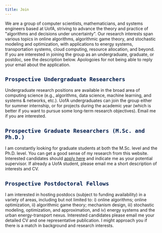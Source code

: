 ```yaml
---
title: Join
---
```



We are a group of computer scientists, mathematicians, and systems engineers based at UofA, striving to advance the theory and practice of "algorithms and decisions under uncertainty".  Our research interests span various topics in online algorithms, algorithmic game theory, and  stochastic modeling and optimization, with applications to energy systems, transportation systems, cloud computing, resource allocation, and beyond.  If you are interested in joining the group as an undergraduate, graduate, or postdoc, see the description below. Apologoies for not being able to reply your email about the application.


## <span style="color:#00204e"> `Prospective Undergraduate Researchers` </span> 

Undergraduate research positions are available in the broad area of computing science (e.g., algorithms, data science, machine learning, and systems & networks, etc.). UofA undergraduates can join the group either for summer internship, or for projects during the academic year (which is better if you want to pursue some long-term research objectives). Email me if you are interested.


## <span style="color:#00204e"> `Prospective Graduate Researchers (M.Sc. and Ph.D.)` </span> 

I am constantly looking for graduate students at both the M.Sc. level and the Ph.D. level. You can get a good sense of my research from this website. Interested candidates should [apply here](https://www.ualberta.ca/computing-science/graduate-studies/programs-and-admissions/index.html) and indicate me as your potential supervisor. If already a UofA student, please email me a short description of interests and CV. 


## <span style="color:#00204e"> `Prospective Postdoctoral Fellows` </span>

I am interested in hosting postdocs (subject to funding availability) in a variety of areas, including but not limited to: i) online algorithms; online optimization, ii)  algorithmic game theory; mechanism design, iii) stochastic modeling, optimization, and approximation, and iv) energy systems and the urban energy-transport nexus. Interested candidates please email me your detailed CV and one representative publication. I might approach you if there is a match in background and research interests. 